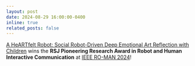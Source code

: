 ```yaml
---
layout: post
date: 2024-08-29 16:00:00-0400
inline: true
related_posts: false
---
```


[A HeARTfelt Robot: Social Robot-Driven Deep Emotional Art Reflection with Children](https://ieeexplore.ieee.org/abstract/document/10731162) wins the **RSJ Pioneering Research Award in Robot and Human Interactive Communication** at [IEEE RO-MAN 2024](https://www.ro-man2024.org/)!

